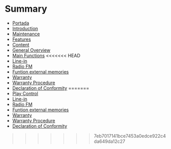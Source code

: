 # Summary

* [Portada](00-Portada.md)
* [Introduction](01-Introduction.md)
* [Maintenance](02-maintenance.md)
* [Features](03-features.md)
* [Content](04-content.md)
* [General Overview](05-general_overview.md)
* [Main Functions](06-main_functions.md)
<<<<<<< HEAD
* [Line-in](07-line_in.md)
* [Radio FM](08-radio_fm.md)
* [Funtion external memories](09-external_memories.md)
* [Warranty](10-warranty.md)
* [Warranty Procedure](11-warranty_procedure.md)
* [Declaration of Conformity](12-Declaration_of_conformity.md)
=======
* [Play Control](08-play_control.md)
* [Line-in](10-line_in.md)
* [Radio FM](11-radio_fm.md)
* [Funtion external memories](12-external_memories.md)
* [Warranty](13-warranty.md)
* [Warranty Procedure](14-warranty_procedure.md)
* [Declaration of Conformity](15-Declaration_of_conformity.md)
>>>>>>> 7eb7017141bce7453a0edce922c4da649da12c27

